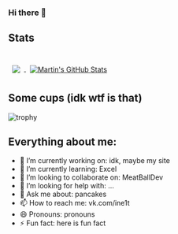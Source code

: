 

### Hi there 👋

## Stats

<br>
<a href="https://github.com/iNe1t">
  <img align="center" style="margin:0.5rem" src="https://github-readme-stats.vercel.app/api/top-langs/?username=iNe1t&hide=html,css&title_color=ffffff&text_color=c9cacc&icon_color=4AB197&bg_color=1A2B34&langs_count=3" />
</a>
<a href="https://github.com/iNe1t">
  <img align="center" style="margin:0.5rem" src="https://github-readme-stats.vercel.app/api?username=iNe1t&show_icons=true&line_height=27&count_private=true&title_color=ffffff&text_color=c9cacc&icon_color=4AB097&bg_color=1A2B34" alt="Martin's GitHub Stats" />
</a>
<br>

## Some cups (idk wtf is that)
![trophy](https://github-profile-trophy.vercel.app/?username=iNe1t&theme=alduin)

## Everything about me:

- 🔭 I’m currently working on: idk, maybe my site
- 🌱 I’m currently learning: Excel
- 👯 I’m looking to collaborate on: MeatBallDev
- 🤔 I’m looking for help with: ...
- 💬 Ask me about: pancakes
- 📫 How to reach me: vk.com/ine1t
- 😄 Pronouns: pronouns
- ⚡ Fun fact: here is fun fact


